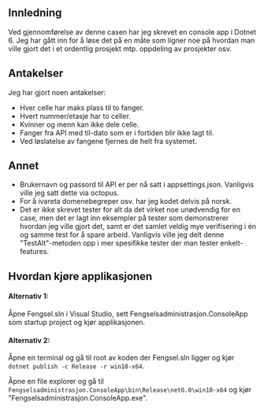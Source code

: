 ## Innledning
Ved gjennomførelse av denne casen har jeg skrevet en console app i Dotnet 6. Jeg har gått inn for å løse det på en måte som ligner noe på hvordan man ville gjort det i et ordentlig prosjekt mtp. oppdeling av prosjekter osv.

## Antakelser
Jeg har gjort noen antakelser:
- Hver celle har maks plass til to fanger.
- Hvert nummer/etasje har to celler.
- Kvinner og menn kan ikke dele celle.
- Fanger fra API med til-dato som er i fortiden blir ikke lagt til.
- Ved løslatelse av fangene fjernes de helt fra systemet.

## Annet
- Brukernavn og passord til API er per nå satt i appsettings.json. Vanligvis ville jeg satt dette via octopus.
- For å ivareta domenebegreper osv. har jeg kodet delvis på norsk.
- Det er ikke skrevet tester for alt da det virket noe unødvendig for en case, men det er lagt inn eksempler på tester som demonstrerer hvordan jeg ville gjort det, samt er det samlet veldig mye verifisering i én og samme test for å spare arbeid. Vanligvis ville jeg delt denne "TestAlt"-metoden opp i mer spesifikke tester der man tester enkelt-features.

## Hvordan kjøre applikasjonen

#### Alternativ 1:
Åpne Fengsel.sln i Visual Studio, sett Fengselsadministrasjon.ConsoleApp som startup project og kjør applikasjonen.

#### Alternativ 2:
Åpne en terminal og gå til root av koden der Fengsel.sln ligger og kjør `dotnet publish -c Release -r win10-x64`.

Åpne en file explorer og gå til `Fengselsadministrasjon.ConsoleApp\bin\Release\net6.0\win10-x64` og kjør "Fengselsadministrasjon.ConsoleApp.exe".
